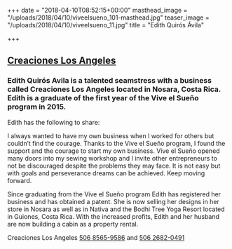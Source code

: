 +++
date = "2018-04-10T08:52:15+00:00"
masthead_image = "/uploads/2018/04/10/viveelsueno_101-masthead.jpg"
teaser_image = "/uploads/2018/04/10/viveelsueno_11.jpg"
title = "Edith Quirós Ávila"

+++
## [Creaciones Los Angeles](https://www.facebook.com/creacioneslosangelesnosara/)

### Edith Quirós Avila is a talented seamstress with a business called Creaciones Los Angeles located in Nosara, Costa Rica. Edith is a graduate of the first year of the Vive el Sueño program in 2015.

Edith has the following to share:

I always wanted to have my own business when I worked for others but couldn’t find the courage. Thanks to the Vive el Sueño program, I found the support and the courage to start my own business. Vive el Sueño opened many doors into my sewing workshop and I invite other entrepreneurs to not be discouraged despite the problems they may face. It is not easy but with goals and perseverance dreams can be achieved. Keep moving forward.

Since graduating from the Vive el Sueño program Edith has registered her business and has obtained a patent. She is now selling her designs in her store in Nosara as well as in Nativa and the Bodhi Tree Yoga Resort located in Guiones, Costa Rica. With the increased profits, Edith and her husband are now building a cabin as a property rental.

Creaciones Los Angeles [506 8565-9586](tel:+50685659586) and [506 2682-0491](tel:+50626820491)